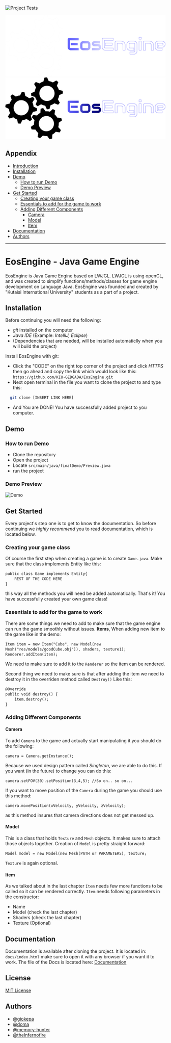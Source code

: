 
![Project Tests](https://github.com/KIU-GEDGADA/EosEngine/actions/workflows/Tests.yml/badge.svg)


![EosEngine Light](/branding/EosEngineLogo-Light.png#gh-dark-mode-only)
![EosEngine Dark](/branding/EosEngineLogo-Dark.png#gh-light-mode-only)

## Appendix


* [Introduction](#eosengine---java-game-engine)
* [Installation](#installation)
* [Demo](#demo)
  * [How to run Demo](#how-to-run-demo)
  * [Demo Preview](#demo-preview)
* [Get Started](#get-started)
  * [Creating your game class](#creating-your-game-class)
  * [Essentials to add for the game to work](#essentials-to-add-for-the-game-to-work)
  * [Adding Different Components](#adding-different-components)
    * [Camera](#camera)
    * [Model](#model)
    * [Item](#item)
* [Documentation](#documentation)
* [Authors](#authors)



------------


# EosEngine - Java Game Engine

EosEngine is Java Game Engine based on LWJGL. LWJGL is using openGL, and was created to simplify
functions/methods/classes for game engine development on Language Java. EosEngine was founded and created
by "Kutaisi International University" students as a part of a project.



## Installation

Before continuing you will need the following:

* _git_ installed on the computer
* _Java IDE_ (Example: _IntelliJ, Eclipse_)
* (Dependencies that are needed, will be installed automaticlly when you will build the project)

Install EosEngine with git:
* Click the "CODE" on the right top corner of the project and click _HTTPS_ then go ahead and copy the link which would look like this: ```https://github.com/KIU-GEDGADA/EosEngine.git```
* Next open terminal in the file you want to clone the project to and type this:
```bash
  git clone [INSERT LINK HERE]
```
* And You are DONE! You have successfully added project to you computer.

## Demo


### How to run Demo

* Clone the repository
* Open the project
* Locate ```src/main/java/finalDemo/Preview.java```
* run the project


### Demo Preview

![Demo](https://github.com/KIU-GEDGADA/EosEngine/blob/b2d9efcfe668eb016a3f57638639e2d0b99435e1/branding/DemoPreview.gif)

## Get Started

Every project's step one is to get to know the documentation. So before continuing we _highly recommend_
you to read documentation, which is located below.

### Creating your game class

Of course the first step when creating a game is to create ```Game.java```. Make sure that
the class implements Entity like this:
```
public class Game implements Entity{
    REST OF THE CODE HERE
}
``` 
this way all the methods you will need be added automatically. That's it! You have successfully
created your own game class!

### Essentials to add for the game to work

There are some things we need to add to make sure that the game engine can run the game smoothly without
issues. **Items**, When adding new item to the game like in the demo:
```
Item item = new Item("Cube", new Model(new Mesh("res/models/goodCube.obj")), shaders, texture1);
Renderer.addItem(item);
```
We need to make sure to add it to the `Renderer` so the item can be rendered.

Second thing we need to make sure is that after adding the item we need to destroy it in the overriden
method called `Destroy()` Like this:
```
@Override
public void destroy() {
    item.destroy();
}
```

### Adding Different Components

#### Camera
To add `Camera` to the game and actually start manipulating it you should do the following:
```
camera = Camera.getInstance();
```
Because we used design pattern called _Singleton_, we are able to do this.
If you want (in the future) to change you can do this:
```
camera.setFOV(30).setPosition(3,4,5); //So on.. so on...
```
If you want to move position of the `Camera` during the game you should use this method:
```
camera.movePosition(xVelocity, yVelocity, zVelocity);
```
as this method insures that camera directions does not get messed up.

#### Model
This is a class that holds `Texture` and `Mesh` objects. It makes sure to attach those objects together.
Creation of `Model` is pretty straight forward:
```
Model model = new Model(new Mesh(PATH or PARAMETERS), texture;
```
`Texture` is again optional.

#### Item
As we talked about in the last chapter `Item` needs few more functions to be called so it can be rendered
correctly.
`Item` needs following parameters in the constructor:
* Name
* Model (check the last chapter)
* Shaders (check the last chapter)
* Texture (Optional)
## Documentation

Documentation is available after cloning the project. It is located in:
```docs/index.html``` make sure to open it with any browser if you want it to work.
The file of the Docs is located here:
[Documentation](https://github.com/KIU-GEDGADA/EosEngine/blob/ce2fb4de00c1230ad2512af4cc1f65fe82aae3ac/docs/index.html)


## License


[MIT License](https://choosealicense.com/licenses/mit/)


## Authors

- [@giokepa](https://github.com/giokepa)
- [@doma](https://github.com/DoMa157)
- [@memory-hunter](https://github.com/memory-hunter)
- [@theInfernofire](https://github.com/theInfernofire)
